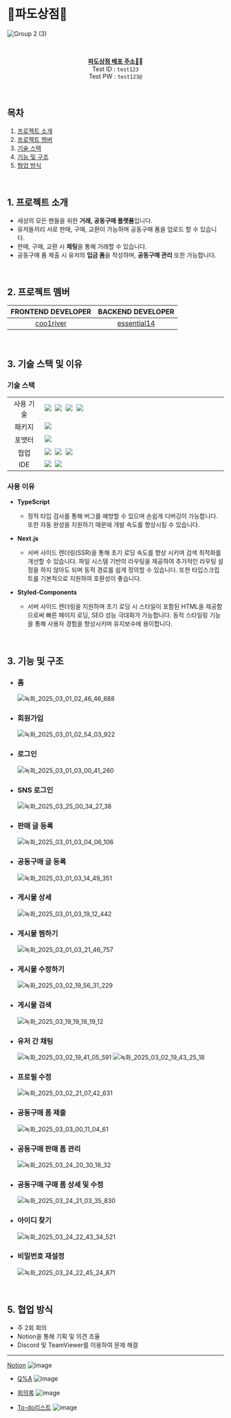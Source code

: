 <h1>🌊파도상점🌊</h1>

![Group 2 (3)](https://github.com/coo1river/PadoStore/assets/122965945/5fe9b7ca-54e5-4d0f-b466-068e56710d98)


<br>

<div align="center">

<b>[파도상점 배포 주소🌊](https://pado-store.vercel.app/)🔗</b> <br>
Test ID : `test123` <br>
Test PW : `test123@` <br>

</div>

<br>

## 목차

1. [프로젝트 소개](#intro)
2. [프로젝트 멤버](#team)
3. [기술 스택](#technology-stack)
4. [기능 및 구조](#function-and-structure)
5. [협업 방식](#cooperation)

<br>

## <span id="intro">1. 프로젝트 소개</span>

- 세상의 모든 팬들을 위한 **거래, 공동구매 플랫폼**입니다.
- 유저들끼리 서로 판매, 구매, 교환이 가능하며 공동구매 폼을 업로드 할 수 있습니다.
- 판매, 구매, 교환 시 **채팅**을 통해 거래할 수 있습니다.
- 공동구매 폼 제출 시 유저의 **입금 폼**을 작성하며, **공동구매 관리** 또한 가능합니다.

<br>

## <span id="team">2. 프로젝트 멤버

| **FRONTEND DEVELOPER** | **BACKEND DEVELOPER** |
| :---------------------:| :-------------------: |
| [coo1river](https://github.com/coo1river) | [essential14](https://github.com/essential14) |


	
<br>

## <span id="technology-stack">3. 기술 스택 및 이유

### 기술 스택

<table>
	<tr>
		<td align="center" width="100px">사용 기술</td>
		<td width="800px">
      <img src="https://img.shields.io/badge/TypeScript-3178C6?style=for-the-badge&logo=TypeScript&logoColor=white"/>&nbsp
		<img src="https://img.shields.io/badge/Next.js-000000?style=for-the-badge&logo=Next.js&logoColor=white"/>&nbsp
		<img src="https://img.shields.io/badge/Zustand-ebc334?style=for-the-badge&logo=Zustand&logoColor=white"/>&nbsp
		<img src="https://img.shields.io/badge/styled--components-DB7093?style=for-the-badge&logo=styled-components&logoColor=white"/>&nbsp
		</td>
	</tr>
	<tr>
		<td align="center">패키지</td>
		<td>
			<img src="https://img.shields.io/badge/npm-CB3837?style=for-the-badge&logo=NPM&logoColor=ffffff"/>&nbsp
		</td>
	</tr>
	<tr>
		<td align="center">포맷터</td>
		<td>
			<img src="https://img.shields.io/badge/Prettier-373338?style=for-the-badge&logo=Prettier&logoColor=ffffff"/>&nbsp
		</td>
	</tr>
	<tr>
		<td align="center">협업</td>
		<td>
			<img src="https://img.shields.io/badge/GitHub-181717?style=for-the-badge&logo=GitHub&logoColor=white"/>&nbsp
			<img src="https://img.shields.io/badge/Notion-5a5d69?style=for-the-badge&logo=Notion&logoColor=white"/>&nbsp
			<img src="https://img.shields.io/badge/Discord-4263f5?style=for-the-badge&logo=Discord&logoColor=white"/>&nbsp
		</td>
	<tr>
		<td align="center">IDE</td>
		<td>
		<img src="https://img.shields.io/badge/VSCode-007ACC?style=for-the-badge&logo=Visual%20Studio%20Code&logoColor=white"/>&nbsp
    <img src="https://img.shields.io/badge/IntelliJ IDEA-000000?style=for-the-badge&logo=intellijidea&logoColor=white"/>&nbsp
	</tr>
</table>

### 사용 이유
- **TypeScript**
  - 정적 타입 검사를 통해 버그를 예방할 수 있으며 손쉽게 디버깅이 가능합니다. 또한 자동 완성을 지원하기 때문에 개발 속도를 향상시킬 수 있습니다.
  
- **Next.js**
  - 서버 사이드 렌더링(SSR)을 통해 초기 로딩 속도를 향상 시키며 검색 최적화를 개선할 수 있습니다. 파일 시스템 기반의 라우팅을 제공하여 추가적인 라우팅 설정을 하지 않아도 되며 동적 경로를 쉽게 정의할 수 있습니다. 또한 타입스크립트를 기본적으로 지원하여 호환성이 좋습니다.

- **Styled-Components**
  - 서버 사이드 렌더링을 지원하며 초기 로딩 시 스타일이 포함된 HTML을 제공함으로써 빠른 페이지 로딩, SEO 성능 극대화가 가능합니다. 동적 스타일링 기능을 통해 사용자 경험을 향상시키며 유지보수에 용이합니다.


 <br>

## <span id="function-and-structure">3. 기능 및 구조

- ### 홈
  ![녹화_2025_03_01_02_46_46_688](https://github.com/user-attachments/assets/9e947728-b114-47de-b67d-72838404adb4)

- ### 회원가입
  ![녹화_2025_03_01_02_54_03_922](https://github.com/user-attachments/assets/123f72ee-3d57-4251-91fa-bd74b18c4bad)

- ### 로그인
  ![녹화_2025_03_01_03_00_41_260](https://github.com/user-attachments/assets/04880e19-f1d1-41ce-b42b-725a44e5151b)

- ### SNS 로그인
  ![녹화_2025_03_25_00_34_27_38](https://github.com/user-attachments/assets/09bcd024-6958-47b5-b669-a2fea07a57b3)


- ### 판매 글 등록
  ![녹화_2025_03_01_03_04_06_106](https://github.com/user-attachments/assets/695a8686-721a-4cfc-956e-314e506b1834)

- ### 공동구매 글 등록
  ![녹화_2025_03_01_03_14_49_351](https://github.com/user-attachments/assets/316e8f9c-eaf2-44b2-ba8b-e1bb8f1b6a16)

- ### 게시물 상세
  ![녹화_2025_03_01_03_19_12_442](https://github.com/user-attachments/assets/11347877-f865-4cdf-8989-940428ec294e)

- ### 게시물 찜하기
  ![녹화_2025_03_01_03_21_46_757](https://github.com/user-attachments/assets/a6e99022-9b1c-4386-987c-3011df97fca0)

- ### 게시물 수정하기
  ![녹화_2025_03_02_19_56_31_229](https://github.com/user-attachments/assets/bb02e0b8-732e-41db-b275-b15974cc968a)

- ### 게시물 검색
  ![녹화_2025_03_19_19_18_19_12](https://github.com/user-attachments/assets/481fee69-bbb9-4114-92ad-029952868587)

- ### 유저 간 채팅
  ![녹화_2025_03_02_19_41_05_591](https://github.com/user-attachments/assets/9219548a-5ef5-4bea-8156-da8258e76e0e)
  ![녹화_2025_03_02_19_43_25_18](https://github.com/user-attachments/assets/779d771a-ae19-4f3e-82f0-6b270c63d769)

- ### 프로필 수정
  ![녹화_2025_03_02_21_07_42_631](https://github.com/user-attachments/assets/a65a6ac4-60ea-43da-abf4-6f8e8d6f9910)

- ### 공동구매 폼 제출
  ![녹화_2025_03_03_00_11_04_61](https://github.com/user-attachments/assets/e5ed9b6e-c8b9-495b-8dd6-25a35fe913cd)

- ### 공동구매 판매 폼 관리
  ![녹화_2025_03_24_20_30_18_32](https://github.com/user-attachments/assets/398cfd9e-43c3-4828-9a9b-935a430619e1)

- ### 공동구매 구매 폼 상세 및 수정
  ![녹화_2025_03_24_21_03_35_830](https://github.com/user-attachments/assets/465473c8-e504-4847-9bcd-aa5fa1454236)

- ### 아이디 찾기
  ![녹화_2025_03_24_22_43_34_521](https://github.com/user-attachments/assets/b54cee31-cc9f-4706-99a8-e67acb8edb44)

- ### 비밀번호 재설정
  ![녹화_2025_03_24_22_45_24_871](https://github.com/user-attachments/assets/24e5bb3b-32ee-44d5-b5ac-948cf1287037)


<br>

## <span id="cooperation"> 5. 협업 방식

- 주 2회 회의
- Notion을 통해 기획 및 의견 조율
- Discord 및 TeamViewer를 이용하여 문제 해결

---

[Notion](https://www.notion.so/essential196/Pado-b54b79bb1bbe42a99778dae52ad5184e)
![image](https://github.com/user-attachments/assets/b21e035e-6e3d-4547-80bf-674669045c59)

- [Q%A](https://www.notion.so/essential196/ae3834c9600c4932a81633c42bfb37aa?v=eae14dde00dc4c19a91f433f3be38372)
  ![image](https://github.com/user-attachments/assets/3c8c89b9-59e6-4f3c-a0d8-301583d20767)


- [회의록](https://www.notion.so/essential196/08d03825e7f64f168c5d4c393c62bbeb)
  ![image](https://github.com/user-attachments/assets/7e2d1d23-a771-4b9d-a656-83dbf97c8d17)

- [To-do리스트](https://www.notion.so/essential196/ba420a1bc86e4eac8a243b736ee5de79?v=0235868b7cb0454181135a14406a3436)
  ![image](https://github.com/user-attachments/assets/eece49c6-795e-424e-b818-31dfcf5b20f3)

